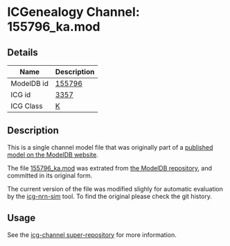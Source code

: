 # ICGenealogy Channel: 155796\_ka.mod

## Details

Name | Description
---- | -----------
ModelDB id | [155796](http://senselab.med.yale.edu/ModelDB/ShowModel.cshtml?model=155796)
ICG id | [3357](http://icg.neurotheory.ox.ac.uk/channels/1/3357)
ICG Class | [K](http://icg.neurotheory.ox.ac.uk/channels/1)

## Description

This is a single channel model file that was originally part of a [published model on the ModelDB website](http://senselab.med.yale.edu/mModelDB/ShowModel.cshtml?model=155796).


The file [155796\_ka.mod](155796_ka.mod) was extrated from [the ModelDB repository](http://senselab.med.yale.edu/ModelDB/ShowModel.cshtml?model=155796), and committed in its original form.

The current version of the file was modified slighly for automatic evaluation by the [icg-nrn-sim](https://github.com/icgenealogy/icg-nrn-sim) tool. To find the original please check the git history.


## Usage

See the [icg-channel super-repository](https://github.com/icgenealogy/icg-channels) for more information.